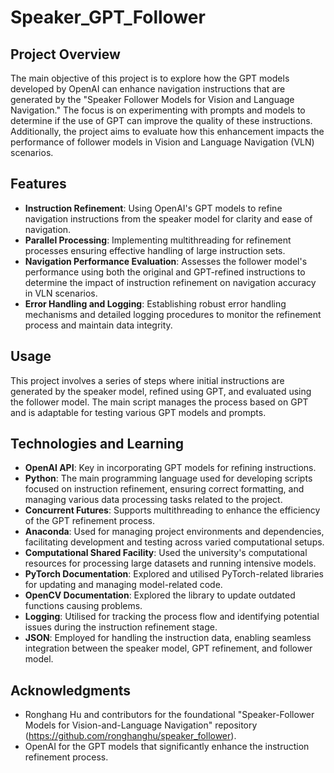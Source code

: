 # Speaker_GPT_Follower

## Project Overview
The main objective of this project is to explore how the GPT models developed by OpenAI can enhance navigation instructions that are generated by the "Speaker Follower Models for Vision and Language Navigation." The focus is on experimenting with prompts and models to determine if the use of GPT can improve the quality of these instructions. Additionally, the project aims to evaluate how this enhancement impacts the performance of follower models in Vision and Language Navigation (VLN) scenarios.

## Features
- **Instruction Refinement**: Using OpenAI's GPT models to refine navigation instructions from the speaker model for clarity and ease of navigation.
- **Parallel Processing**: Implementing multithreading for refinement processes ensuring effective handling of large instruction sets.
- **Navigation Performance Evaluation**: Assesses the follower model's performance using both the original and GPT-refined instructions to determine the impact of instruction refinement on navigation accuracy in VLN scenarios.
- **Error Handling and Logging**: Establishing robust error handling mechanisms and detailed logging procedures to monitor the refinement process and maintain data integrity.

## Usage
This project involves a series of steps where initial instructions are generated by the speaker model, refined using GPT, and evaluated using the follower model. The main script manages the process based on GPT and is adaptable for testing various GPT models and prompts.

## Technologies and Learning

- **OpenAI API**: Key in incorporating GPT models for refining instructions.
- **Python**: The main programming language used for developing scripts focused on instruction refinement, ensuring correct formatting, and managing various data processing tasks related to the project.
- **Concurrent Futures**: Supports multithreading to enhance the efficiency of the GPT refinement process.
- **Anaconda**: Used for managing project environments and dependencies, facilitating development and testing across varied computational setups.
- **Computational Shared Facility**: Used the university's computational resources for processing large datasets and running intensive models.
- **PyTorch Documentation**: Explored and utilised PyTorch-related libraries for updating and managing model-related code.
- **OpenCV Documentation**:  Explored the library to update outdated functions causing problems.
- **Logging**: Utilised for tracking the process flow and identifying potential issues during the instruction refinement stage.
- **JSON**: Employed for handling the instruction data, enabling seamless integration between the speaker model, GPT refinement, and follower model.


## Acknowledgments
- Ronghang Hu and contributors for the foundational "Speaker-Follower Models for Vision-and-Language Navigation" repository (https://github.com/ronghanghu/speaker_follower).
- OpenAI for the GPT models that significantly enhance the instruction refinement process.
